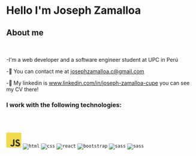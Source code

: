 <h1>Hello I'm Joseph Zamalloa</h1>

<h2>About me</h2> 
<br/> 
<br/>
 -I'm a web developer and a software engineer student at UPC in Perú

 -💬 You can contact me at josephzamalloa.c@gmail.com 

 -💼 My linkedin is www.linkedin.com/in/joseph-zamalloa-cupe
     you can see my CV there!

<h3>I work with the following technologies:</h3>
<br />
<br />

<code><img height="40" alt="javascript" src="https://raw.githubusercontent.com/github/explore/80688e429a7d4ef2fca1e82350fe8e3517d3494d/topics/javascript/javascript.png"></code>
<code><img height="40" alt="html" src="https://upload.wikimedia.org/wikipedia/commons/thumb/6/61/HTML5_logo_and_wordmark.svg/1200px-HTML5_logo_and_wordmark.svg.png"></code>
<code><img height="40" alt="css" src="https://upload.wikimedia.org/wikipedia/commons/thumb/d/d5/CSS3_logo_and_wordmark.svg/1200px-CSS3_logo_and_wordmark.svg.png"></code>
<code><img height="40" alt="react" src="https://upload.wikimedia.org/wikipedia/commons/thumb/4/47/React.svg/800px-React.svg.png"></code>
<code><img height="40" alt="bootstrap" src="https://upload.wikimedia.org/wikipedia/commons/thumb/b/b2/Bootstrap_logo.svg/1200px-Bootstrap_logo.svg.png"></code>
<code><img height="40" alt="sass" src="https://upload.wikimedia.org/wikipedia/commons/thumb/9/96/Sass_Logo_Color.svg/1200px-Sass_Logo_Color.svg.png"></code>
<code><img height="40" alt="sass" src="https://git-scm.com/images/logos/downloads/Git-Icon-1788C.png"></code>


